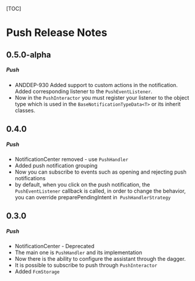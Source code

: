 [TOC]
# Push Release Notes
## 0.5.0-alpha
##### Push
* ANDDEP-930 Added support to custom actions in the notification. Added corresponding listener to the `PushEventListener`.
* Now in the `PushInteractor` you must register your listener to the object type which is used in the `BaseNotificationTypeData<T>` or its inherit classes.
## 0.4.0
##### Push
* NotificationCenter removed - use `PushHandler`
* Added push notification grouping
* Now you can subscribe to events such as opening and rejecting push notifications
* by default, when you click on the push notification, the `PushEventListener` callback is called, in order to change the behavior, you can override preparePendingIntent in` PushHandlerStrategy`
## 0.3.0
##### Push
* NotificationCenter - Deprecated
* The main one is `PushHandler` and its implementation
* Now there is the ability to configure the assistant through the dagger.
* It is possible to subscribe to push through `PushInteractor`
* Added `FcmStorage`